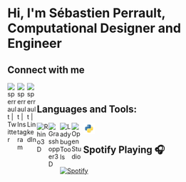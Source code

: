 # Hi, I'm Sébastien Perrault, Computational Designer and Engineer

## Connect with me

[<img align="left" alt="sperrault | Twitter" width="22px" src="https://cdn.jsdelivr.net/npm/simple-icons@v3/icons/twitter.svg" />][twitter]
[<img align="left" alt="sperrault | Instagram" width="22px" src="https://cdn.jsdelivr.net/npm/simple-icons@v3/icons/instagram.svg" />][instagram]
[<img align="left" alt="sperrault | LinkedIn" width="22px" src="https://cdn.jsdelivr.net/npm/simple-icons@v3/icons/linkedin.svg" />][linkedin]
<br>

## Languages and Tools:

<img align="left" alt="Rhino3D" width="26px" src="https://w7.pngwing.com/pngs/454/77/png-transparent-rhinoceros-3d-computer-icons-rhino-rhino-rhino-logo-white-3d-computer-graphics-mammal-thumbnail.png" />
<img align="left" alt="Grasshopper3D" width="26px" src="https://seeklogo.com/images/G/grasshopper-3d-logo-B55A18550D-seeklogo.com.png" />
<img align="left" alt="Ladybug Tools" width="26px" src="https://www.ladybug.tools/assets/img/logo.png" />
<img align="left" alt="Open Studio" width="26px" src="https://www.energy.gov/sites/default/files/styles/photo_gallery_509_x_678_/public/openstudio_flat_logo.png?itok=3h_ETkBU" />
<img align="left" alt="Python" width="26px" src="https://raw.githubusercontent.com/github/explore/80688e429a7d4ef2fca1e82350fe8e3517d3494d/topics/python/python.png" />

<br>

 ## Spotify Playing 🎧

 [![Spotify](https://novatorem.jvelez-s.vercel.app//api/spotify)](https://open.spotify.com/user/sperrault)

<!-- Abbreviationss -->

[twitter]: https://twitter.com/s_perrault
[instagram]: https://instagram.com/sebastienperrault
[linkedin]: https://www.linkedin.com/in/sebastienperrault